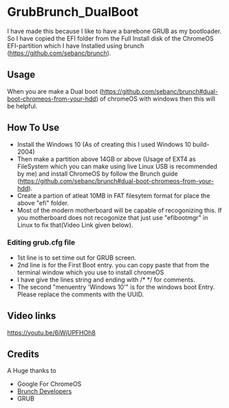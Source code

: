 # GrubBrunch_DualBoot

I have made this because I like to have a barebone GRUB as my bootloader. So I have copied the EFI folder from the Full Install disk of the ChromeOS EFI-partition which I have Installed using brunch (https://github.com/sebanc/brunch).

## Usage

When you are make a Dual boot (https://github.com/sebanc/brunch#dual-boot-chromeos-from-your-hdd) of chromeOS with windows then this will be helpful.

## How To Use

- Install the Windows 10 (As of creating this I used Windows 10 build-2004) 
- Then make a partition above 14GB or above (Usage of EXT4 as FileSystem which you can make using live Linux USB is recommended by me) and install ChromeOS by follow the Brunch guide (https://github.com/sebanc/brunch#dual-boot-chromeos-from-your-hdd).
- Create a partion of atleat 10MB in FAT filesytem format for place the above "efi" folder.
- Most of the modern motherboard will be capable of recogonizing this. If you motherboard does not recogonize that just use "efibootmgr" in Linux to fix that(Video Link given below).
### Editing grub.cfg file
- 1st line is to set time out for GRUB screen.
- 2nd line is for the First Boot entry. you can copy paste that from the terminal window which you use to install chromeOS
- I have give the lines string and ending with \/\*   \*\/ for comments.
- The second "menuentry 'Windows 10'" is for the windows boot Entry. Please replace the comments with the UUID.

## Video links

https://youtu.be/6iWjUPFHOh8

## Credits
A Huge thanks to
* Google For ChromeOS
* [Brunch Developers](https://github.com/sebanc/brunch "Brunch Developers title")
* GRUB
